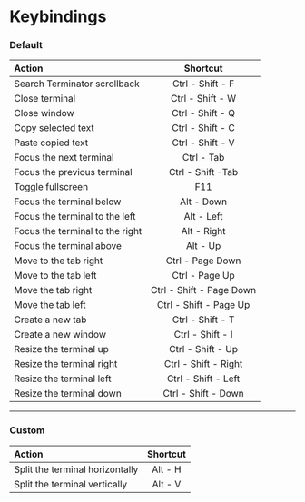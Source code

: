 # Keybindings


### Default

| Action                         |          Shortcut                     |
|:-------------------------------|:-------------------------------------:|
| Search Terminator scrollback   |               Ctrl - Shift - F        |
| Close terminal                 |               Ctrl - Shift - W        |
| Close window                   |               Ctrl - Shift - Q        |
| Copy selected text             |               Ctrl - Shift - C        |
| Paste copied text              |               Ctrl - Shift - V        |
| Focus the next terminal        |               Ctrl - Tab              |
| Focus the previous terminal    |               Ctrl - Shift -Tab       |
| Toggle fullscreen              |               F11                     |
| Focus the terminal below       |               Alt - Down              |
| Focus the terminal to the left |               Alt - Left              |
| Focus the terminal to the right|               Alt - Right             |
| Focus the terminal above       |               Alt - Up                |
| Move to the tab right          |               Ctrl - Page Down        |
| Move to the tab left           |               Ctrl - Page Up          |
| Move the tab right             |               Ctrl - Shift - Page Down|
| Move the tab left              |               Ctrl - Shift - Page Up  |
| Create a new tab               |               Ctrl - Shift - T        |
| Create a new window            |               Ctrl - Shift - I        |
| Resize the terminal up         |               Ctrl - Shift - Up       |
| Resize the terminal right      |               Ctrl - Shift - Right    |
| Resize the terminal left       |               Ctrl - Shift - Left     |
| Resize the terminal down       |               Ctrl - Shift - Down     |

---

### Custom

| Action                         |          Shortcut                     |
|:-------------------------------|:-------------------------------------:|
| Split the terminal horizontally|               Alt - H                 |
| Split the terminal vertically  |               Alt - V                 |